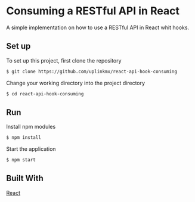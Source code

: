 # Consuming a RESTful API in React
A simple implementation on how to use a RESTful API in React whit hooks.



## Set up
To set up this project, first clone the repository
```bash
$ git clone https://github.com/uplinkmx/react-api-hook-consuming
```

Change your working directory into the project directory
```bash
$ cd react-api-hook-consuming
```
## Run

Install npm modules
```bash
$ npm install
```

Start the application
```bash
$ npm start
```

## Built With
[React](https://github.com/facebook/create-react-app) 